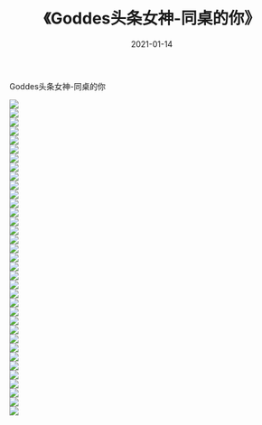 ﻿---
layout: post
title:  《Goddes头条女神-同桌的你》
date:   2021-01-14
img: http://img.660000.xyz/Sharelink/网络美图/2021/Goddes头条女神-同桌的你/000.jpg
categories: [美女, 清纯, 唯美]
---

Goddes头条女神-同桌的你

  ![](http://img.660000.xyz/Sharelink/网络美图/2021/Goddes头条女神-同桌的你/001.jpg) <br> ![](http://img.660000.xyz/Sharelink/网络美图/2021/Goddes头条女神-同桌的你/002.jpg) <br> ![](http://img.660000.xyz/Sharelink/网络美图/2021/Goddes头条女神-同桌的你/003.jpg) <br> ![](http://img.660000.xyz/Sharelink/网络美图/2021/Goddes头条女神-同桌的你/004.jpg) <br> ![](http://img.660000.xyz/Sharelink/网络美图/2021/Goddes头条女神-同桌的你/005.jpg) <br> ![](http://img.660000.xyz/Sharelink/网络美图/2021/Goddes头条女神-同桌的你/006.jpg) <br> ![](http://img.660000.xyz/Sharelink/网络美图/2021/Goddes头条女神-同桌的你/007.jpg) <br> ![](http://img.660000.xyz/Sharelink/网络美图/2021/Goddes头条女神-同桌的你/008.jpg) <br> ![](http://img.660000.xyz/Sharelink/网络美图/2021/Goddes头条女神-同桌的你/009.jpg) <br> ![](http://img.660000.xyz/Sharelink/网络美图/2021/Goddes头条女神-同桌的你/010.jpg) <br> ![](http://img.660000.xyz/Sharelink/网络美图/2021/Goddes头条女神-同桌的你/011.jpg) <br> ![](http://img.660000.xyz/Sharelink/网络美图/2021/Goddes头条女神-同桌的你/012.jpg) <br> ![](http://img.660000.xyz/Sharelink/网络美图/2021/Goddes头条女神-同桌的你/013.jpg) <br> ![](http://img.660000.xyz/Sharelink/网络美图/2021/Goddes头条女神-同桌的你/014.jpg) <br> ![](http://img.660000.xyz/Sharelink/网络美图/2021/Goddes头条女神-同桌的你/015.jpg) <br> ![](http://img.660000.xyz/Sharelink/网络美图/2021/Goddes头条女神-同桌的你/016.jpg) <br> ![](http://img.660000.xyz/Sharelink/网络美图/2021/Goddes头条女神-同桌的你/017.jpg) <br> ![](http://img.660000.xyz/Sharelink/网络美图/2021/Goddes头条女神-同桌的你/018.jpg) <br> ![](http://img.660000.xyz/Sharelink/网络美图/2021/Goddes头条女神-同桌的你/019.jpg) <br> ![](http://img.660000.xyz/Sharelink/网络美图/2021/Goddes头条女神-同桌的你/020.jpg) <br> ![](http://img.660000.xyz/Sharelink/网络美图/2021/Goddes头条女神-同桌的你/021.jpg) <br> ![](http://img.660000.xyz/Sharelink/网络美图/2021/Goddes头条女神-同桌的你/022.jpg) <br> ![](http://img.660000.xyz/Sharelink/网络美图/2021/Goddes头条女神-同桌的你/023.jpg) <br> ![](http://img.660000.xyz/Sharelink/网络美图/2021/Goddes头条女神-同桌的你/024.jpg) <br> ![](http://img.660000.xyz/Sharelink/网络美图/2021/Goddes头条女神-同桌的你/025.jpg) <br> ![](http://img.660000.xyz/Sharelink/网络美图/2021/Goddes头条女神-同桌的你/026.jpg) <br> ![](http://img.660000.xyz/Sharelink/网络美图/2021/Goddes头条女神-同桌的你/027.jpg) <br> ![](http://img.660000.xyz/Sharelink/网络美图/2021/Goddes头条女神-同桌的你/028.jpg) <br> ![](http://img.660000.xyz/Sharelink/网络美图/2021/Goddes头条女神-同桌的你/029.jpg) <br> ![](http://img.660000.xyz/Sharelink/网络美图/2021/Goddes头条女神-同桌的你/030.jpg) <br> ![](http://img.660000.xyz/Sharelink/网络美图/2021/Goddes头条女神-同桌的你/031.jpg) <br> ![](http://img.660000.xyz/Sharelink/网络美图/2021/Goddes头条女神-同桌的你/032.jpg) <br> ![](http://img.660000.xyz/Sharelink/网络美图/2021/Goddes头条女神-同桌的你/033.jpg) <br> ![](http://img.660000.xyz/Sharelink/网络美图/2021/Goddes头条女神-同桌的你/034.jpg) <br> ![](http://img.660000.xyz/Sharelink/网络美图/2021/Goddes头条女神-同桌的你/035.jpg) <br>